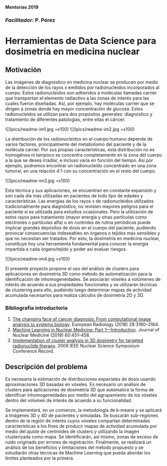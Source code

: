 #### Mentorías 2019
### *Facilitador:* P. Pérez

# Herramientas de Data Science para dosimetría en medicina nuclear

## Motivación

Las imágenes de diagnóstico en medicina nuclear se producen por medio de la detección de los rayos x emitidos por radionucleidos incorporados al cuerpo. Estos radionucleidos son adheridos a moléculas llamadas carrier que transportan el elemento radiactivo a las zonas de interés para las cuales fueron diseñadas. Así, por ejemplo, hay moléculas carrier que se dirigen a zonas donde hay mayor concentración de glucosa. Estos radionucleidos se utilizan para dos propósitos generales: diagnóstico y tratamiento de diferentes patologías, entre ellas el cáncer.

![](pics/readme-im1.jpg =x100)
![](pics/readme-im2.jpg =x100)

La distribución de los radionucleidos en el cuerpo humano depende de varios factores, principalmente del metabolismo del paciente y de la molécula carrier. Por sus propias características, esta distribución no es homogénea ni tampoco se concentra completamente en la zona del cuerpo a la que se desea irradiar, e incluso varía en función del tiempo. Así por ejemplo, podremos encontrar un radionucleído concentrado en una zona tumoral, en una relación 4:1 con su concentración en el resto del cuerpo.

![](pics/readme-im3.jpg =x100)

Esta técnica y sus aplicaciones, se encuentran en constante expansión y son cada día más utilizadas en pacientes de todo tipo de edades y características. Las energías de los rayos x de radionucleidos utilizados tradicionalmente para diagnóstico, no revisten mayores peligros para el paciente si es utilizada para estudios ocasionales. Pero la utilización de estos rayos para tratamiento (mayor energía y otras partículas como electrones o partículas alfa) o en controles de rutina periódicos puede implicar grandes depósitos de dosis en el cuerpo del paciente, pudiendo provocar consecuencias indeseables en órganos o tejidos más sensibles y que no necesitan ser tratados. Por esto, la dosimetría en medicina nuclear, constituye hoy una herramienta fundamental para conocer la energía impartida a cada órgano/tejido y poder así evaluar riesgos.

![](pics/readme-im4.jpg =x100)

El presente proyecto propone el uso del análisis de clusters para aplicaciones en dosimetría 3D como método de automatización para la identificación de inhomogeneidades. Se asociarán vóxeles a volúmenes de interés de acuerdo a sus propiedades funcionales y se utilizarán técnicas de clustering para ello, pudiendo luego determinar mapas de actividad acumulada necesarios para realiza cálculos de dosimetría 2D y 3D.

### Bibliografía introductoria

1. [The changing face of cancer diagnosis: From computational image analysis to systems biology](https://link.springer.com/content/pdf/10.1007%2Fs00330-018-5347-9.pdf). European Radiology (2018) 28:3160–3164.
2. [Machine Learning in Nuclear Medicine: Part 1—Introduction](http://jnm.snmjournals.org/content/60/4/451.full.pdf+html). Journal of Nuclear Medicine (2019) 60:451–458.
3. [Implementation of cluster analysis in 3D dosimetry for targeted radionuclide therapy](https://www.researchgate.net/profile/Manuel_Bardies/publication/241157459_Implementation_of_cluster_analysis_in_3D_dosimetry_for_targeted_radionuclide_therapy/links/5bf67e72a6fdcc3a8de8f64d/Implementation-of-cluster-analysis-in-3D-dosimetry-for-targeted-radionuclide-therapy.pdf). 2008 IEEE Nuclear Science Symposium Conference Record.

## Descripción del problema

Es necesaria la estimación de distribuciones espaciales de dosis usando aproximaciones 3D basadas en vóxeles. Es necesario un análisis de clusters para aplicaciones de dosimetría 3D que automatice la forma de identificar inhomogeneidades por medio del agrupamiento de los vóxeles dentro del volumen de interés de acuerdo a su funcionalidad.

Se implementará, en un comienzo, la metodología de k-means y se aplicará a imágenes 3D y 4D de pacientes y simuladas. Se buscarán sub-regiones dentro de la región de interés cuyos vóxeles compartan determinadas características a los fines de producir mapas de actividad acumulada por medio del ajuste de centroides de clusters y utilizando la imagen clusterizada como mapa. Se identificarán, así mismo, zonas de exceso de ruido originado por errores de registración. Finalmente, se realizará un análisis de los beneficios y limitaciones del método propuesto y se estudiarán otras técnicas de Machine Learning que pueda abordar los límites planteados por la primera.
